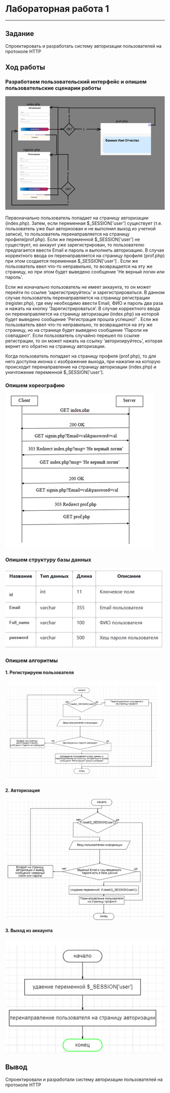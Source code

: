 # Лабораторная работа 1
_____
## Задание
Спроектировать и разработать систему авторизации пользователей на протоколе HTTP

## Ход работы
### Разработаем пользовательский интерфейс и опишем пользовательские сценарии работы

![](https://raw.githubusercontent.com/EvgenySyromyatnikov/lab-1/main/2023-01-12_18-26-16.png)

Первоначально пользователь попадает на страницу авторизации (index.php). Затем, если переменная $_SESSION['user'] существует (т.е. пользователь уже был авторизован и не выполнил выход из учетной записи), то пользователь перенаправляется на страницу профиля(prof.php). Если же переменной $_SESSION['user'] не существует, но аккаунт уже зарегистрирован, то пользователю предлагается ввести Email и пароль и выполнить авторизацию.  В случае корректного ввода он перенаправляется на  страницу  профиля (prof.php) при этом создается переменная $_SESSION['user'] . Если же пользователь ввел что-то неправильно, то возвращается на эту же страницу, но при этом будет выведено сообщение 'Не верный логин или пароль'. 

Если же изначально пользователь не имеет аккаунта, то он может перейти по ссылке ‘зарегистрируйтесь’ и зарегистрироваться. В данном случае пользователь перенаправляется на страницу регистрации (register.php), где ему необходимо ввести Email, ФИО и пароль два раза и нажать на кнопку ‘Зарегистрироваться’. В случае корректного ввода он перенаправляется на страницу авторизации (index.php) на которой будет выведено сообщение 'Регистрация прошла успешно!' . Если же пользователь ввел что-то неправильно, то возвращается на эту же страницу, но на странице будет выведено сообщение 'Пароли не совпадают'. Если пользователь случайно перешел по ссылке регистрации, то он может нажать на ссылку ‘авторизируйтесь’, которая вернет его обратно на страницу авторизации.

Когда пользователь попадает на страницу профиля (prof.php), то для него доступна иконка с изображение выхода, при нажатии на которую происходит перенаправление на страницу авторизации (index.php) и уничтожение переменной $_SESSION['user'].

### 	Опишем хореографию

![](https://raw.githubusercontent.com/EvgenySyromyatnikov/lab-1/6d3ddeb28f25c7eb342df8dd3a0948cdd9d0913a/2023-01-12_18-27-44.png)


### 	Опишем структуру базы данных

![](https://raw.githubusercontent.com/EvgenySyromyatnikov/lab-1/6d3ddeb28f25c7eb342df8dd3a0948cdd9d0913a/2023-01-12_18-28-39.png)    

### 	Опишем алгоритмы

#### 1.	Регистрируем пользователя 

![](https://raw.githubusercontent.com/EvgenySyromyatnikov/lab-1/6d3ddeb28f25c7eb342df8dd3a0948cdd9d0913a/2023-01-12_18-29-10.png)  

#### 2.	Авторизация 
![](https://raw.githubusercontent.com/EvgenySyromyatnikov/lab-1/6d3ddeb28f25c7eb342df8dd3a0948cdd9d0913a/2023-01-12_18-29-41.png)  

#### 3.	Выход из аккаунта 

![](https://raw.githubusercontent.com/EvgenySyromyatnikov/lab-1/6d3ddeb28f25c7eb342df8dd3a0948cdd9d0913a/2023-01-12_18-30-04.png)

## Вывод

Спроектировали и разработали систему авторизации пользователей на протоколе HTTP

